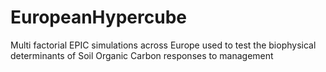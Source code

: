 # EuropeanHypercube
Multi factorial EPIC simulations across Europe used to test the biophysical determinants of Soil Organic Carbon responses to management
